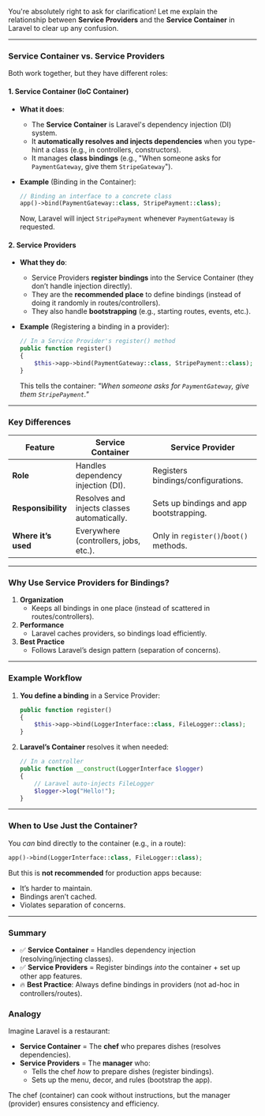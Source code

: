 You're absolutely right to ask for clarification! Let me explain the relationship between **Service Providers** and the **Service Container** in Laravel to clear up any confusion.

---

### **Service Container vs. Service Providers**
Both work together, but they have different roles:

#### **1. Service Container (IoC Container)**
- **What it does**:  
  - The **Service Container** is Laravel's dependency injection (DI) system.  
  - It **automatically resolves and injects dependencies** when you type-hint a class (e.g., in controllers, constructors).  
  - It manages **class bindings** (e.g., "When someone asks for `PaymentGateway`, give them `StripeGateway`").  

- **Example** (Binding in the Container):  
  ```php
  // Binding an interface to a concrete class
  app()->bind(PaymentGateway::class, StripePayment::class);
  ```
  Now, Laravel will inject `StripePayment` whenever `PaymentGateway` is requested.

#### **2. Service Providers**
- **What they do**:  
  - Service Providers **register bindings** into the Service Container (they don’t handle injection directly).  
  - They are the **recommended place** to define bindings (instead of doing it randomly in routes/controllers).  
  - They also handle **bootstrapping** (e.g., starting routes, events, etc.).  

- **Example** (Registering a binding in a provider):  
  ```php
  // In a Service Provider's register() method
  public function register()
  {
      $this->app->bind(PaymentGateway::class, StripePayment::class);
  }
  ```
  This tells the container: *"When someone asks for `PaymentGateway`, give them `StripePayment`."*  

---

### **Key Differences**
| Feature               | Service Container                          | Service Provider                          |
|-----------------------|--------------------------------------------|------------------------------------------|
| **Role**              | Handles dependency injection (DI).         | Registers bindings/configurations.        |
| **Responsibility**    | Resolves and injects classes automatically.| Sets up bindings and app bootstrapping.   |
| **Where it’s used**   | Everywhere (controllers, jobs, etc.).      | Only in `register()`/`boot()` methods.   |

---

### **Why Use Service Providers for Bindings?**
1. **Organization**  
   - Keeps all bindings in one place (instead of scattered in routes/controllers).  
2. **Performance**  
   - Laravel caches providers, so bindings load efficiently.  
3. **Best Practice**  
   - Follows Laravel’s design pattern (separation of concerns).  

---

### **Example Workflow**
1. **You define a binding** in a Service Provider:  
   ```php
   public function register()
   {
       $this->app->bind(LoggerInterface::class, FileLogger::class);
   }
   ```
2. **Laravel’s Container** resolves it when needed:  
   ```php
   // In a controller
   public function __construct(LoggerInterface $logger) 
   {
       // Laravel auto-injects FileLogger
       $logger->log("Hello!"); 
   }
   ```

---

### **When to Use Just the Container?**
You *can* bind directly to the container (e.g., in a route):  
```php
app()->bind(LoggerInterface::class, FileLogger::class);
```
But this is **not recommended** for production apps because:  
- It’s harder to maintain.  
- Bindings aren’t cached.  
- Violates separation of concerns.  

---

### **Summary**
- ✅ **Service Container** = Handles dependency injection (resolving/injecting classes).  
- ✅ **Service Providers** = Register bindings *into* the container + set up other app features.  
- 🔥 **Best Practice**: Always define bindings in providers (not ad-hoc in controllers/routes).  



### **Analogy**
Imagine Laravel is a restaurant:  
- **Service Container** = The **chef** who prepares dishes (resolves dependencies).  
- **Service Providers** = The **manager** who:  
  - Tells the chef *how* to prepare dishes (register bindings).  
  - Sets up the menu, decor, and rules (bootstrap the app).  

The chef (container) can cook without instructions, but the manager (provider) ensures consistency and efficiency.


